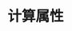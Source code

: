# 计算属性

<script setup>
import tables from '../../../Rarrot/.vitepress/theme/components/demo/table.vue'

</script>

<tables />
